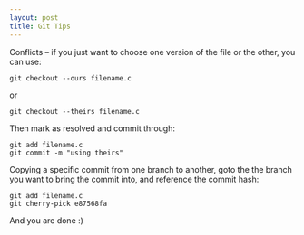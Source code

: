 ```yaml
---
layout: post
title: Git Tips
---
```


Conflicts – if you just want to choose one version of the file or the other, you can use:

<pre><code class="language-bash">git checkout --ours filename.c
</code></pre>
or
<pre><code class="language-bash">git checkout --theirs filename.c
</code></pre>

Then mark as resolved and commit through:
<pre><code class="language-bash">git add filename.c
git commit -m "using theirs"
</code></pre>

Copying a specific commit from one branch to another, goto the the branch you want to bring the commit into, and reference the commit hash:
<pre><code class="language-bash">git add filename.c
git cherry-pick e87568fa
</code></pre>

And you are done :)